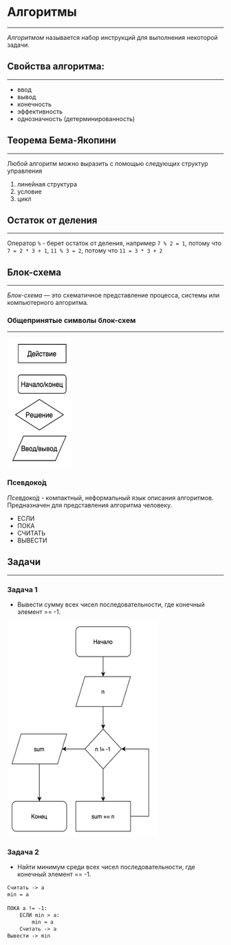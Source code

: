 # Алгоритмы
***
_Алгоритмом_ называется набор инструкций для выполнения некоторой задачи.

## Свойства алгоритма:
***

- ввод
- вывод
- конечность
- эффективность
- однозначность (детерминированность)

## Теорема Бема-Якопини
***
Любой алгоритм можно выразить с помощью следующих структур управления 
1. линейная структура 
2. условие 
3. цикл

## Остаток от деления
***
Оператор `%` - берет остаток от деления, например `7 % 2 = 1`, потому что `7 = 2 * 3 + 1`, 
`11 % 3 = 2`, потому что `11 = 3 * 3 + 2`

## Блок-схема
***
_Блок-схема_ — это схематичное представление процесса, системы или компьютерного алгоритма.

###  Общепринятые символы блок-схем
***
<img height="300px" src="img/figures.png" width="150px"/>

### Псевдоко́д
_Псевдоко́д_ - компактный, неформальный язык описания алгоритмов. Предназначен для представления алгоритма человеку.
- ЕСЛИ
- ПОКА
- СЧИТАТЬ
- ВЫВЕСТИ

## Задачи
***
### Задача 1
- Вывести сумму всех чисел последовательности, где конечный элемент == -1.

<img height="500px" src="img/sumOfSequence.png" width="350px"/>

### Задача 2
- Найти минимум среди всех чисел последовательности, где конечный элемент == -1.

```
Считать -> a
min = a

ПОКА a != -1:
    ЕСЛИ min > a:
        min = a
    Считать -> a
Вывести -> min
```

